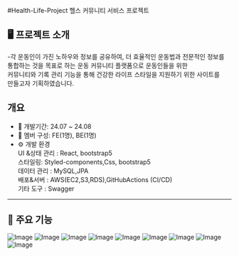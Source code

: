 #Health-Life-Project
헬스 커뮤니티 서비스 프로젝트

## 🖥️ 프로젝트 소개
-각 운동인이 가진 노하우와 정보를 공유하여, 더 효율적인 운동법과 전문적인 정보를 <br>통합하는 것을 목표로 하는 운동 커뮤니티 플랫폼으로 운동인들을 위한<br> 커뮤니티와 기록 관리 기능을 통해 건강한 라이프 스타일을 지원하기 위한 사이트를 <br>만들고자 기획하였습니다.
<br>
## 개요
- 📅 개발기간: 24.07 ~ 24.08
- 👥 멤버 구성: FE(1명), BE(1명)
- ⚙️ 개발 환경 <br>
  UI &상태 관리 : React, bootstrap5<br>
  스타일링: Styled-components,Css, bootstrap5<br>
  데이터 관리 : MySQL,JPA<br>
  배포&서버 : AWS(EC2,S3,RDS),GitHubActions (CI/CD)<br>
  기타 도구 : Swagger
---
## 📍 주요 기능
![Image](https://github.com/user-attachments/assets/fa70a467-d0b7-464b-83b6-9ff70ddcd453)
![Image](https://github.com/user-attachments/assets/b4b5e82a-57ad-49ef-ae5e-3c57459ba473)
![Image](https://github.com/user-attachments/assets/3650949e-86e1-4bd4-bcaa-8c40d992caee)
![Image](https://github.com/user-attachments/assets/9e4365b8-8519-4e91-af06-e5027e56b16e)
![Image](https://github.com/user-attachments/assets/f69acf7f-f735-4405-aee1-804c0bdabf5b)
![Image](https://github.com/user-attachments/assets/9c9b7919-69e5-4bf8-bfc6-7e905bd9485e)
![Image](https://github.com/user-attachments/assets/c21c00e8-33ca-4aae-bff5-90f83e4cc5e5)
![Image](https://github.com/user-attachments/assets/2be688c3-5ad1-426b-8e66-ac718cee482f)
![Image](https://github.com/user-attachments/assets/462e976e-d249-4b11-98c4-77898447ae13)

